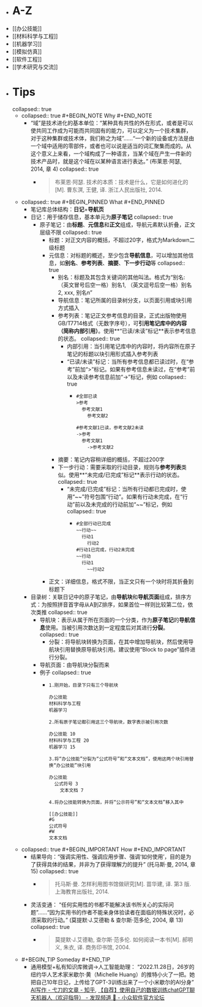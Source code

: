 - # A-Z
- [[办公技能]]
- [[材料科学与工程]]
- [[机器学习]]
- [[模拟仿真]]
- [[软件工程]]
- [[学术研究与交流]]
- # Tips
  collapsed:: true
	- collapsed:: true
	  #+BEGIN_NOTE
	  Why
	  #+END_NOTE
		- “域”是技术进化的基本单位：“某种具有共性的外在形式，或者是可以使共同工作成为可能而共同固有的能力，可以定义为一个技术集群，对于这种集群或技术体，我们称之为域”……“一个新的设备或方法是由一个域中适用的零部件，或者也可以说是适当的词汇聚集而成的。从这个意义上来看，一个域构成了一种语言，当某个域在产生一件新的技术产品时，就是这个域在以某种语言进行表达。” (布莱恩·阿瑟, 2014, 章 4)
		  collapsed:: true
			- > 布莱恩·阿瑟. 技术的本质：技术是什么，它是如何进化的[M]. 曹东溟, 王健, 译. 浙江人民出版社, 2014.
	- collapsed:: true
	  #+BEGIN_PINNED
	  What
	  #+END_PINNED
		- 笔记库总体结构：**日记**+**导航页**
		- 日记：用于储存信息，基本单元为**原子笔记**
		  collapsed:: true
			- 原子笔记：由**标题**、**元信息**和**正文**组成，导航元素默认折叠，正文层级不限
			  collapsed:: true
				- 标题：对正文内容的概括，不超过20字，格式为Markdown二级标题
				- 元信息：对标题的概述，至少包含**导航信息**，可以增加其他信息，如**别名**、**参考列表**、**摘要**、**下一步行动**等
				  collapsed:: true
					- 别名：标题及其包含关键词的其他叫法。格式为“别名: （英文冒号后空一格）别名1, （英文逗号后空一格）别名2, xxx, 别名n”
					- 导航信息：笔记所属的目录树分支，以页面引用或块引用方式插入
					- 参考列表：笔记正文参考信息的目录，正式出版物使用GB/T7714格式（无数字序号），可**引用笔记库中的内容（简称内部引用）**。使用**“已读/未读”标记**表示参考信息的状态。
					  collapsed:: true
						- 内部引用：当引用笔记库中的内容时，将内容所在原子笔记的标题以块引用形式插入参考列表
						- “已读/未读”标记：当所有参考信息都已读过时，在“参考”前加“>”标记。如果有参考信息未读过，在“参考”前以及未读参考信息前加“->”标记，例如
						  collapsed:: true
							- ``` 
							  #全部已读
							  >参考
							  	参考文献1
							      参考文献2
							  
							  #参考文献1已读，参考文献2未读    
							  ->参考
							  	参考文献1
							      ->参考文献2
							  ```
					- 摘要：笔记内容稍详细的概括，不超过200字
					- 下一步行动：需要采取的行动目录，规则与**参考列表**类似。使用**“未完成/已完成”标记**表示行动的状态。
					  collapsed:: true
						- “未完成/已完成”标记：当所有行动都已完成时，使用“~~”符号包围“行动”。如果有行动未完成，在“行动”前以及未完成的行动前加“\~\~”标记，例如
						  collapsed:: true
							- ``` 
							  #全部行动已完成
							  ~~行动~~
							  	行动1
							      行动2
							  #行动1已完成，行动2未完成
							  ~~行动
							  	行动1
							      ~~行动2
							  ```
				- 正文：详细信息，格式不限，当正文只有一个块时将其折叠到标题下
		- 目录树：关联日记中的原子笔记，由**导航块**和**导航页面**组成，排序方式：为按照拼音首字母从A到Z排序，如果首位一样则比较第二位，依次类推
		  collapsed:: true
			- 导航块：表示从属于所在页面的一个分类，作为**原子笔记**的**导航信息**使用。当被引用次数达到一定程度后对其进行**分裂**。
			  collapsed:: true
				- 分裂：将导航块转换为页面，在其中增加导航块，然后使用导航块引用替换原导航块引用。建议使用“Block to page”插件进行分裂。
			- 导航页面：由导航块分裂而来
			- 例子
			  collapsed:: true
				- ``` 
				  1.刚开始，目录下只有三个导航块
				  
				  办公技能
				  材料科学与工程
				  机器学习
				  
				  2.所有原子笔记都引用这三个导航块，数字表示被引用次数
				  
				  办公技能 10
				  材料科学与工程 20
				  机器学习 15
				  
				  3.将“办公技能”分裂为“公式符号”和“文本文档”，使用这两个块引用替换“办公技能”块引用
				  
				  办公技能
				  	公式符号 3
				      文本文档 7
				  
				  4.将办公技能转换为页面，并将“公示符号”和“文本文档”移入其中
				  
				  [[办公技能]]
				  #G
				  公式符号
				  #W
				  文本文档
				  ```
	- collapsed:: true
	  #+BEGIN_IMPORTANT
	  How
	  #+END_IMPORTANT
		- 结果导向：“强调实用性、强调应用步骤、强调‘如何使用’，目的是为了获得具体的结果，并非为了获得理解力的提升” (托马斯·曼, 2014, 章 15)
		  collapsed:: true
			- >托马斯·曼. 怎样利用图书馆做研究[M]. 苗华建, 译. 第3 版. 上海教育出版社, 2014.
		- 灵活变通： “任何实用性的书都不能解决该书所关心的实际问题”……“因为实用书的作者不能亲身体验读者在面临的特殊状况时，必须采取的行动。” (莫提默·J.艾德勒 & 查尔斯·范多伦, 2004, 章 13)
		  collapsed:: true
			- >莫提默·J.艾德勒, 查尔斯·范多伦. 如何阅读一本书[M]. 郝明义, 朱衣, 译. 商务印书馆, 2004.
	- #+BEGIN_TIP
	  Someday
	  #+END_TIP
		- 通用模型+私有知识库微调->人工智能助理： “2022.11.28日，26岁的纽约华人艺术家米歇尔·黄（Michelle Huang）的推特小火了一把。她把自己10年日记，上传给了GPT-3训练出来了一个小米歇尔的AI分身” [AI写作 - 弋刀的文章 - 知乎](https://zhuanlan.zhihu.com/p/589633422), [【自荐】使用自己的数据训练chatGPT聊天机器人（欢迎指导） - 发现频道 🔎 - 小众软件官方论坛](https://meta.appinn.net/t/topic/42209)